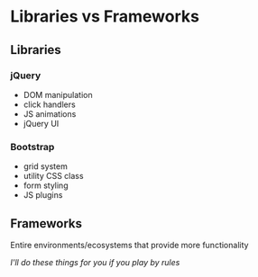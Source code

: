 # Libraries vs Frameworks

## Libraries

### jQuery

* DOM manipulation
* click handlers
* JS animations
* jQuery UI

### Bootstrap

* grid system
* utility CSS class
* form styling
* JS plugins

## Frameworks

Entire environments/ecosystems that provide more functionality

*I'll do these things for you if you play by rules*